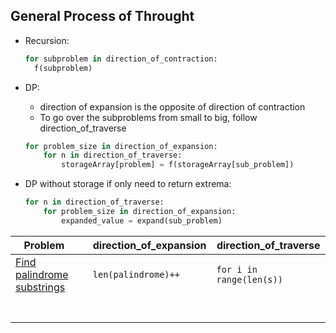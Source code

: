 ## General Process of Throught

+ Recursion:

  ```python
  for subproblem in direction_of_contraction:
  	f(subproblem)
  ```

+ DP: 

  + direction of expansion is the opposite of direction of contraction
  + To go over the subproblems from small to big, follow direction_of_traverse

  ```python
  for problem_size in direction_of_expansion:
      for n in direction_of_traverse:
          storageArray[problem] = f(storageArray[sub_problem])
  ```

+ DP without storage if only need to return extrema:

  ```python
  for n in direction_of_traverse:
      for problem_size in direction_of_expansion:
          expanded_value = expand(sub_problem)
  ```

  

| Problem                                                      |      | direction_of_expansion | direction_of_traverse    |
| ------------------------------------------------------------ | ---- | ---------------------- | ------------------------ |
| [Find palindrome substrings](https://leetcode.com/problems/longest-palindromic-substring/solution/) |      | `len(palindrome)++`    | `for i in range(len(s))` |
|                                                              |      |                        |                          |
|                                                              |      |                        |                          |
|                                                              |      |                        |                          |
|                                                              |      |                        |                          |
|                                                              |      |                        |                          |
|                                                              |      |                        |                          |
|                                                              |      |                        |                          |

